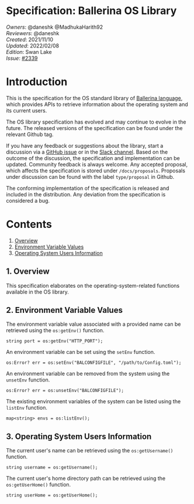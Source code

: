 # Specification: Ballerina OS Library

_Owners_: @daneshk @MadhukaHarith92  
_Reviewers_: @daneshk  
_Created_: 2021/11/10  
_Updated_: 2022/02/08  
_Edition_: Swan Lake  
_Issue_: [#2339](https://github.com/ballerina-platform/ballerina-standard-library/issues/2339)

# Introduction
This is the specification for the OS standard library of [Ballerina language](https://ballerina.io/), which provides APIs to retrieve information about the operating system and its current users.

The OS library specification has evolved and may continue to evolve in the future. The released versions of the specification can be found under the relevant Github tag.

If you have any feedback or suggestions about the library, start a discussion via a [GitHub issue](https://github.com/ballerina-platform/ballerina-standard-library/issues) or in the [Slack channel](https://ballerina.io/community/). Based on the outcome of the discussion, the specification and implementation can be updated. Community feedback is always welcome. Any accepted proposal, which affects the specification is stored under `/docs/proposals`. Proposals under discussion can be found with the label `type/proposal` in Github.

The conforming implementation of the specification is released and included in the distribution. Any deviation from the specification is considered a bug.

# Contents

1. [Overview](#1-overview)
2. [Environment Variable Values](#2-environment-variable-values)
3. [Operating System Users Information](#3-operating-system-users-information)

## 1. Overview
This specification elaborates on the operating-system-related functions available in the OS library.

## 2. Environment Variable Values
The environment variable value associated with a provided name can be retrieved using the `os:getEnv()` function.
```ballerina
string port = os:getEnv("HTTP_PORT");
```

An environment variable can be set using the `setEnv` function.
```ballerina
os:Error? err = os:setEnv("BALCONFIGFILE", "/path/to/Config.toml");
```

An environment variable can be removed from the system using the `unsetEnv` function.
```ballerina
os:Error? err = os:unsetEnv("BALCONFIGFILE");
```

The existing environment variables of the system can be listed using the `listEnv` function.
```ballerina
map<string> envs = os:listEnv();
```

## 3. Operating System Users Information
The current user's name can be retrieved using the `os:getUsername()` function.
```ballerina
string username = os:getUsername();
```

The current user's home directory path can be retrieved using the `os:getUserHome()` function.
```ballerina
string userHome = os:getUserHome();
```
